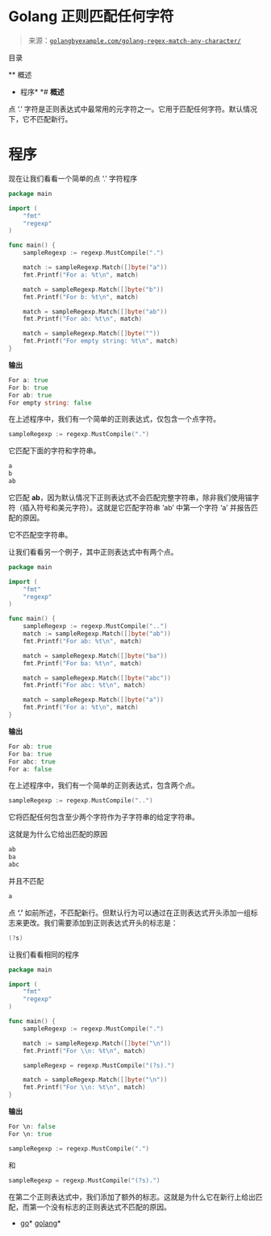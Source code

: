 <!--yml

类别：未分类

日期：2024-10-13 06:41:02

-->

# Golang 正则匹配任何字符

> 来源：[`golangbyexample.com/golang-regex-match-any-character/`](https://golangbyexample.com/golang-regex-match-any-character/)

目录

**   概述

+   程序*  *# **概述**

点 ‘.’ 字符是正则表达式中最常用的元字符之一。它用于匹配任何字符。默认情况下，它不匹配新行。

# **程序**

现在让我们看看一个简单的点 ‘.’ 字符程序

```go
package main

import (
	"fmt"
	"regexp"
)

func main() {
	sampleRegexp := regexp.MustCompile(".")

	match := sampleRegexp.Match([]byte("a"))
	fmt.Printf("For a: %t\n", match)

	match = sampleRegexp.Match([]byte("b"))
	fmt.Printf("For b: %t\n", match)

	match = sampleRegexp.Match([]byte("ab"))
	fmt.Printf("For ab: %t\n", match)

	match = sampleRegexp.Match([]byte(""))
	fmt.Printf("For empty string: %t\n", match)
}
```

**输出**

```go
For a: true
For b: true
For ab: true
For empty string: false
```

在上述程序中，我们有一个简单的正则表达式，仅包含一个点字符。

```go
sampleRegexp := regexp.MustCompile(".")
```

它匹配下面的字符和字符串。

```go
a
b
ab
```

它匹配 **ab**，因为默认情况下正则表达式不会匹配完整字符串，除非我们使用锚字符（插入符号和美元字符）。这就是它匹配字符串 ‘ab’ 中第一个字符 ‘a’ 并报告匹配的原因。

它不匹配空字符串。

让我们看看另一个例子，其中正则表达式中有两个点。

```go
package main

import (
	"fmt"
	"regexp"
)

func main() {
	sampleRegexp := regexp.MustCompile("..")
	match := sampleRegexp.Match([]byte("ab"))
	fmt.Printf("For ab: %t\n", match)

	match = sampleRegexp.Match([]byte("ba"))
	fmt.Printf("For ba: %t\n", match)

	match = sampleRegexp.Match([]byte("abc"))
	fmt.Printf("For abc: %t\n", match)

	match = sampleRegexp.Match([]byte("a"))
	fmt.Printf("For a: %t\n", match)
}
```

**输出**

```go
For ab: true
For ba: true
For abc: true
For a: false
```

在上述程序中，我们有一个简单的正则表达式，包含两个点。

```go
sampleRegexp := regexp.MustCompile("..")
```

它将匹配任何包含至少两个字符作为子字符串的给定字符串。

这就是为什么它给出匹配的原因

```go
ab
ba
abc
```

并且不匹配

```go
a
```

点 **‘.’** 如前所述，不匹配新行。但默认行为可以通过在正则表达式开头添加一组标志来更改。我们需要添加到正则表达式开头的标志是：

```go
(?s)
```

让我们看看相同的程序

```go
package main

import (
	"fmt"
	"regexp"
)

func main() {
	sampleRegexp := regexp.MustCompile(".")

	match := sampleRegexp.Match([]byte("\n"))
	fmt.Printf("For \\n: %t\n", match)

	sampleRegexp = regexp.MustCompile("(?s).")

	match = sampleRegexp.Match([]byte("\n"))
	fmt.Printf("For \\n: %t\n", match)
}
```

**输出**

```go
For \n: false
For \n: true
```

```go
sampleRegexp := regexp.MustCompile(".")
```

和

```go
sampleRegexp = regexp.MustCompile("(?s).")
```

在第二个正则表达式中，我们添加了额外的标志。这就是为什么它在新行上给出匹配，而第一个没有标志的正则表达式不匹配的原因。

+   [go](https://golangbyexample.com/tag/go/)*   [golang](https://golangbyexample.com/tag/golang/)*
